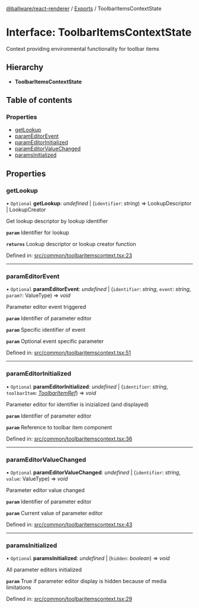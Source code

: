 [@ballware/react-renderer](../README.md) / [Exports](../modules.md) / ToolbarItemsContextState

# Interface: ToolbarItemsContextState

Context providing environmental functionality for toolbar items

## Hierarchy

* **ToolbarItemsContextState**

## Table of contents

### Properties

- [getLookup](toolbaritemscontextstate.md#getlookup)
- [paramEditorEvent](toolbaritemscontextstate.md#parameditorevent)
- [paramEditorInitialized](toolbaritemscontextstate.md#parameditorinitialized)
- [paramEditorValueChanged](toolbaritemscontextstate.md#parameditorvaluechanged)
- [paramsInitialized](toolbaritemscontextstate.md#paramsinitialized)

## Properties

### getLookup

• `Optional` **getLookup**: *undefined* \| (`identifier`: *string*) => LookupDescriptor \| LookupCreator

Get lookup descriptor by lookup identifier

**`param`** Identifier for lookup

**`returns`** Lookup descriptor or lookup creator function

Defined in: [src/common/toolbaritemscontext.tsx:23](https://github.com/frankball/ballware-react-renderer/blob/69adedb/src/common/toolbaritemscontext.tsx#L23)

___

### paramEditorEvent

• `Optional` **paramEditorEvent**: *undefined* \| (`identifier`: *string*, `event`: *string*, `param?`: ValueType) => *void*

Parameter editor event triggered

**`param`** Identifier of parameter editor

**`param`** Specific identifier of event

**`param`** Optional event specific parameter

Defined in: [src/common/toolbaritemscontext.tsx:51](https://github.com/frankball/ballware-react-renderer/blob/69adedb/src/common/toolbaritemscontext.tsx#L51)

___

### paramEditorInitialized

• `Optional` **paramEditorInitialized**: *undefined* \| (`identifier`: *string*, `toolbarItem`: [*ToolbarItemRef*](toolbaritemref.md)) => *void*

Parameter editor for identifier is inizialized (and displayed)

**`param`** Identifier of parameter editor

**`param`** Reference to toolbar item component

Defined in: [src/common/toolbaritemscontext.tsx:36](https://github.com/frankball/ballware-react-renderer/blob/69adedb/src/common/toolbaritemscontext.tsx#L36)

___

### paramEditorValueChanged

• `Optional` **paramEditorValueChanged**: *undefined* \| (`identifier`: *string*, `value`: ValueType) => *void*

Parameter editor value changed

**`param`** Identifier of parameter editor

**`param`** Current value of parameter editor

Defined in: [src/common/toolbaritemscontext.tsx:43](https://github.com/frankball/ballware-react-renderer/blob/69adedb/src/common/toolbaritemscontext.tsx#L43)

___

### paramsInitialized

• `Optional` **paramsInitialized**: *undefined* \| (`hidden`: *boolean*) => *void*

All parameter editors initialized

**`param`** True if parameter editor display is hidden because of media limitations

Defined in: [src/common/toolbaritemscontext.tsx:29](https://github.com/frankball/ballware-react-renderer/blob/69adedb/src/common/toolbaritemscontext.tsx#L29)
